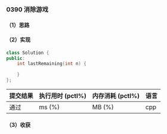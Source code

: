 ### 0390 消除游戏

#### （1）思路

#### （2）实现

```cpp
class Solution {
public:
    int lastRemaining(int n) {

    }
};
```

| 提交结果 | 执行用时 (pctl%) | 内存消耗 (pctl%) | 语言 |
|:---------|:-----------------|:-----------------|:-----|
| 通过     |  ms (%)   |  MB (%)  | cpp  |

#### （3）收获
